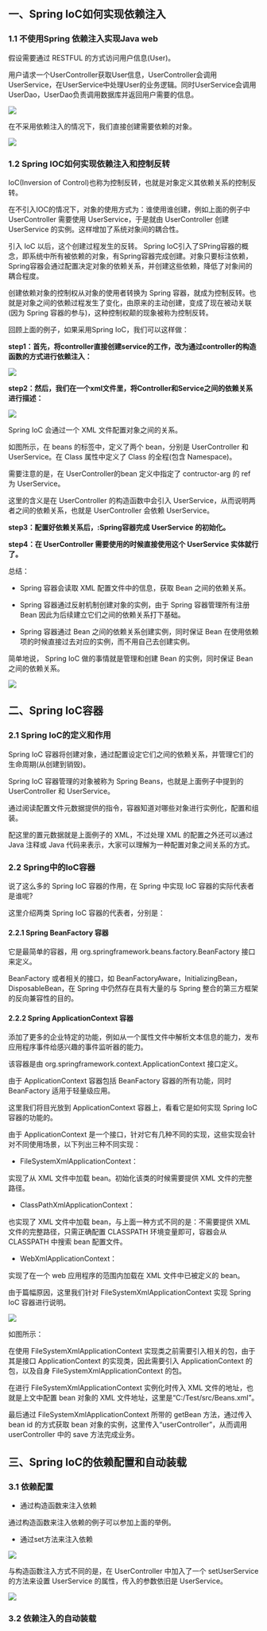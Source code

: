 
## 一、Spring IoC如何实现依赖注入

### 1.1 不使用Spring 依赖注入实现Java web

假设需要通过 RESTFUL 的方式访问用户信息(User)。

用户请求一个UserController获取User信息，UserController会调用UserService，在UserService中处理User的业务逻辑。同时UserService会调用UserDao，UserDao负责调用数据库并返回用户需要的信息。


![](./assets/spring_ioc_1.jpg)

在不采用依赖注入的情况下，我们直接创建需要依赖的对象。

![](./assets/spring_ioc_2.jpg)

### 1.2 Spring IOC如何实现依赖注入和控制反转

IoC(Inversion of Control)也称为控制反转，也就是对象定义其依赖关系的控制反转。

在不引入IOC的情况下，对象的使用方式为：谁使用谁创建，例如上面的例子中 UserController 需要使用 UserService，于是就由 UserController 创建 UserService 的实例。这样增加了系统对象间的耦合性。

引入 IoC 以后，这个创建过程发生的反转。 Spring IoC引入了SPring容器的概念，即系统中所有被依赖的对象，有Spring容器完成创建。对象只要标注依赖，Spring容器会通过配置决定对象的依赖关系，并创建这些依赖，降低了对象间的耦合程度。

创建依赖对象的控制权从对象的使用者转换为 Spring 容器，就成为控制反转。也就是对象之间的依赖过程发生了变化，由原来的主动创建，变成了现在被动关联(因为 Spring 容器的参与)，这种控制权颠的现象被称为控制反转。

回顾上面的例子，如果采用Spring IoC，我们可以这样做：

**step1：首先，将controller直接创建service的工作，改为通过controller的构造函数的方式进行依赖注入：**

![](./assets/spring_ioc_3.jpg)


**step2：然后，我们在一个xml文件里，将Controller和Service之间的依赖关系进行描述：**

![](./assets/spring_ioc_4.jpg)

Spring IoC 会通过一个 XML 文件配置对象之间的关系。

如图所示，在 beans 的标签中，定义了两个 bean，分别是 UserController 和 UserService。在 Class 属性中定义了 Class 的全程(包含 Namespace)。

需要注意的是，在 UserController的bean 定义中指定了 contructor-arg 的 ref 为 UserService。

这里的含义是在 UserController 的构造函数中会引入 UserService，从而说明两者之间的依赖关系，也就是 UserController 会依赖 UserService。

**step3：配置好依赖关系后，:Spring容器完成 UserService 的初始化。**


**step4：在 UserController 需要使用的时候直接使用这个 UserService 实体就行了。**

总结：


* Spring 容器会读取 XML 配置文件中的信息，获取 Bean 之间的依赖关系。


* Spring 容器通过反射机制创建对象的实例，由于 Spring 容器管理所有注册 Bean 因此为后续建立它们之间的依赖关系打下基础。


* Spring 容器通过 Bean 之间的依赖关系创建实例，同时保证 Bean 在使用依赖项的时候直接过去对应的实例，而不用自己去创建实例。

简单地说， Spring IoC 做的事情就是管理和创建 Bean 的实例，同时保证 Bean 之间的依赖关系。

![](./assets/spring_ioc_5.jpg)

## 二、Spring IoC容器


### 2.1 Spring IoC的定义和作用

Spring IoC 容器将创建对象，通过配置设定它们之间的依赖关系，并管理它们的生命周期(从创建到销毁)。

Spring IoC 容器管理的对象被称为 Spring Beans，也就是上面例子中提到的 UserController 和 UserService。

通过阅读配置文件元数据提供的指令，容器知道对哪些对象进行实例化，配置和组装。

配这里的置元数据就是上面例子的 XML，不过处理 XML 的配置之外还可以通过 Java 注释或 Java 代码来表示，大家可以理解为一种配置对象之间关系的方式。

### 2.2 Spring中的IoC容器 

说了这么多的 Spring IoC 容器的作用，在 Spring 中实现 IoC 容器的实际代表者是谁呢?

这里介绍两类 Spring IoC 容器的代表者，分别是：

#### 2.2.1 Spring BeanFactory 容器

它是最简单的容器，用 org.springframework.beans.factory.BeanFactory 接口来定义。

BeanFactory 或者相关的接口，如 BeanFactoryAware，InitializingBean，DisposableBean，在 Spring 中仍然存在具有大量的与 Spring 整合的第三方框架的反向兼容性的目的。

#### 2.2.2 Spring ApplicationContext 容器

添加了更多的企业特定的功能，例如从一个属性文件中解析文本信息的能力，发布应用程序事件给感兴趣的事件监听器的能力。

该容器是由 org.springframework.context.ApplicationContext 接口定义。

由于 ApplicationContext 容器包括 BeanFactory 容器的所有功能，同时 BeanFactory 适用于轻量级应用。

这里我们将目光放到 ApplicationContext 容器上，看看它是如何实现 Spring IoC 容器的功能的。

由于 ApplicationContext 是一个接口，针对它有几种不同的实现，这些实现会针对不同使用场景，以下列出三种不同实现：

* FileSystemXmlApplicationContext：

实现了从 XML 文件中加载 bean。初始化该类的时候需要提供 XML 文件的完整路径。

* ClassPathXmlApplicationContext：

也实现了 XML 文件中加载 bean，与上面一种方式不同的是：不需要提供 XML 文件的完整路径，只需正确配置 CLASSPATH 环境变量即可，容器会从 CLASSPATH 中搜索 bean 配置文件。

* WebXmlApplicationContext：

实现了在一个 web 应用程序的范围内加载在 XML 文件中已被定义的 bean。

由于篇幅原因，这里我们针对 FileSystemXmlApplicationContext 实现 Spring IoC 容器进行说明。

![](./assets/spring_ioc_6.jpg)

如图所示：

在使用 FileSystemXmlApplicationContext 实现类之前需要引入相关的包，由于其是接口 ApplicationContext 的实现类，因此需要引入 ApplicationContext 的包，以及自身 FileSystemXmlApplicationContext 的包。


在进行 FileSystemXmlApplicationContext 实例化时传入 XML 文件的地址，也就是上文中配置 bean 对象的 XML 文件地址，这里是“C:/Test/src/Beans.xml”。


最后通过 FileSystemXmlApplicationContext 所带的 getBean 方法，通过传入 bean id 的方式获取 bean 对象的实例，这里传入“userController”，从而调用 userController 中的 save 方法完成业务。

## 三、Spring IoC的依赖配置和自动装载

### 3.1 依赖配置

* 通过构造函数来注入依赖


通过构造函数来注入依赖的例子可以参加上面的举例。


* 通过set方法来注入依赖

![](./assets/spring_ioc_7.jpg)

与构造函数注入方式不同的是，在 UserController 中加入了一个 setUserService 的方法来设置 UserService 的属性，传入的参数依旧是 UserService。

![](./assets/spring_ioc_8.jpg)


### 3.2 依赖注入的自动装载





